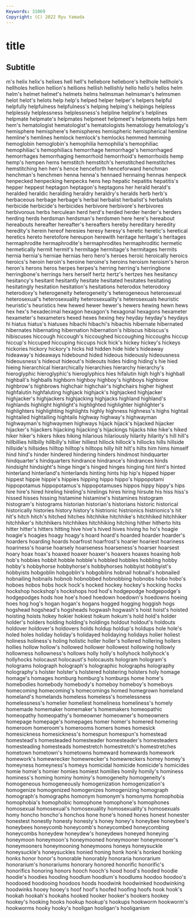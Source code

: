 ```yaml
---
Keywords: 31069
Copyright: (C) 2022 Ryu Yamada
---
```



# title

## Subtitle
m's helix helix's helixes hell hell's hellebore hellebore's hellhole
hellhole's hellholes hellion hellion's hellions hellish hellishly hello hello's hellos
helm helm's helmet helmet's helmets helms helmsman helmsman's helmsmen helot
helot's helots help help's helped helper helper's helpers helpful helpfully
helpfulness helpfulness's helping helping's helpings helpless helplessly helplessness helplessness's helpline
helpline's helplines helpmate helpmate's helpmates helpmeet helpmeet's helpmeets helps hem
hem's hematologist hematologist's hematologists hematology hematology's hemisphere hemisphere's hemispheres hemispheric
hemispherical hemline hemline's hemlines hemlock hemlock's hemlocks hemmed hemming hemoglobin
hemoglobin's hemophilia hemophilia's hemophiliac hemophiliac's hemophiliacs hemorrhage hemorrhage's hemorrhaged hemorrhages
hemorrhaging hemorrhoid hemorrhoid's hemorrhoids hemp hemp's hempen hems hemstitch hemstitch's
hemstitched hemstitches hemstitching hen hen's hence henceforth henceforward henchman henchman's
henchmen henna henna's hennaed hennaing hennas henpeck henpecked henpecking henpecks
hens hep hepatic hepatitis hepatitis's hepper heppest heptagon heptagon's heptagons
her herald herald's heralded heraldic heralding heraldry heraldry's heralds herb
herb's herbaceous herbage herbage's herbal herbalist herbalist's herbalists herbicide herbicide's
herbicides herbivore herbivore's herbivores herbivorous herbs herculean herd herd's herded
herder herder's herders herding herds herdsman herdsman's herdsmen here here's
hereabout hereabouts hereafter hereafter's hereafters hereby hereditary heredity heredity's herein
hereof heresies heresy heresy's heretic heretic's heretical heretics hereto heretofore
hereupon herewith heritage heritage's heritages hermaphrodite hermaphrodite's hermaphrodites hermaphroditic hermetic
hermetically hermit hermit's hermitage hermitage's hermitages hermits hernia hernia's herniae
hernias hero hero's heroes heroic heroically heroics heroics's heroin heroin's
heroine heroine's heroins heroism heroism's heron heron's herons heros herpes
herpes's herring herring's herringbone herringbone's herrings hers herself hertz hertz's
hertzes hes hesitancy hesitancy's hesitant hesitantly hesitate hesitated hesitates hesitating
hesitatingly hesitation hesitation's hesitations heterodox heterodoxy heterodoxy's heterogeneity heterogeneity's heterogeneous
heterosexual heterosexual's heterosexuality heterosexuality's heterosexuals heuristic heuristic's heuristics hew hewed
hewer hewer's hewers hewing hewn hews hex hex's hexadecimal hexagon
hexagon's hexagonal hexagons hexameter hexameter's hexameters hexed hexes hexing hey
heyday heyday's heydays hi hiatus hiatus's hiatuses hibachi hibachi's hibachis
hibernate hibernated hibernates hibernating hibernation hibernation's hibiscus hibiscus's hibiscuses hiccough
hiccough's hiccoughed hiccoughing hiccoughs hiccup hiccup's hiccuped hiccuping hiccups hick
hick's hickey hickey's hickeys hickories hickory hickory's hicks hid hidden
hide hide's hideaway hideaway's hideaways hidebound hided hideous hideously hideousness
hideousness's hideout hideout's hideouts hides hiding hiding's hie hied hieing
hierarchical hierarchically hierarchies hierarchy hierarchy's hieroglyphic hieroglyphic's hieroglyphics hies hifalutin
high high's highball highball's highballs highborn highboy highboy's highboys highbrow
highbrow's highbrows highchair highchair's highchairs higher highest highfalutin highfaluting highjack
highjack's highjacked highjacker highjacker's highjackers highjacking highjacks highland highland's highlands
highlight highlight's highlighted highlighter highlighter's highlighters highlighting highlights highly highness
highness's highs hightail hightailed hightailing hightails highway highway's highwayman highwayman's
highwaymen highways hijack hijack's hijacked hijacker hijacker's hijackers hijacking hijacking's
hijackings hijacks hike hike's hiked hiker hiker's hikers hikes hiking
hilarious hilariously hilarity hilarity's hill hill's hillbillies hillbilly hillbilly's hillier
hilliest hillock hillock's hillocks hills hillside hillside's hillsides hilltop hilltop's
hilltops hilly hilt hilt's hilts him hims himself hind hind's
hinder hindered hindering hinders hindmost hindquarter hindquarter's hindquarters hindrance hindrance's
hindrances hinds hindsight hindsight's hinge hinge's hinged hinges hinging hint
hint's hinted hinterland hinterland's hinterlands hinting hints hip hip's hipped
hipper hippest hippie hippie's hippies hipping hippo hippo's hippopotami hippopotamus
hippopotamus's hippopotamuses hippos hippy hippy's hips hire hire's hired hireling
hireling's hirelings hires hiring hirsute his hiss hiss's hissed hisses
hissing histamine histamine's histamines histogram histogram's histograms historian historian's historians
historic historical historically histories history history's histrionic histrionics histrionics's hit
hit's hitch hitch's hitched hitches hitchhike hitchhike's hitchhiked hitchhiker hitchhiker's
hitchhikers hitchhikes hitchhiking hitching hither hitherto hits hitter hitter's hitters
hitting hive hive's hived hives hiving ho ho's hoagie hoagie's
hoagies hoagy hoagy's hoard hoard's hoarded hoarder hoarder's hoarders hoarding
hoards hoarfrost hoarfrost's hoarier hoariest hoariness hoariness's hoarse hoarsely hoarseness
hoarseness's hoarser hoarsest hoary hoax hoax's hoaxed hoaxer hoaxer's hoaxers
hoaxes hoaxing hob hob's hobbies hobbit hobble hobble's hobbled hobbles
hobbling hobby hobby's hobbyhorse hobbyhorse's hobbyhorses hobbyist hobbyist's hobbyists hobgoblin
hobgoblin's hobgoblins hobnail hobnail's hobnailed hobnailing hobnails hobnob hobnobbed hobnobbing
hobnobs hobo hobo's hoboes hobos hobs hock hock's hocked hockey
hockey's hocking hocks hockshop hockshop's hockshops hod hod's hodgepodge hodgepodge's
hodgepodges hods hoe hoe's hoed hoedown hoedown's hoedowns hoeing hoes
hog hog's hogan hogan's hogans hogged hogging hoggish hogs hogshead
hogshead's hogsheads hogwash hogwash's hoist hoist's hoisted hoisting hoists hokey
hokier hokiest hokum hokum's hold hold's holder holder's holders holding
holding's holdings holdout holdout's holdouts holdover holdover's holdovers holds holdup
holdup's holdups hole hole's holed holes holiday holiday's holidayed holidaying
holidays holier holiest holiness holiness's holing holistic holler holler's hollered
hollering hollers hollies hollow hollow's hollowed hollower hollowest hollowing hollowly
hollowness hollowness's hollows holly holly's hollyhock hollyhock's hollyhocks holocaust holocaust's
holocausts hologram hologram's holograms holograph holograph's holographic holographs holography holography's
holster holster's holstered holstering holsters holy homage homage's homages homburg
homburg's homburgs home home's homebodies homebody homebody's homeboy homeboy's homeboys
homecoming homecoming's homecomings homed homegrown homeland homeland's homelands homeless homeless's
homelessness homelessness's homelier homeliest homeliness homeliness's homely homemade homemaker homemaker's
homemakers homeopathic homeopathy homeopathy's homeowner homeowner's homeowners homepage homepage's homepages
homer homer's homered homering homeroom homeroom's homerooms homers homes homesick
homesickness homesickness's homespun homespun's homestead homestead's homesteaded homesteader homesteader's homesteaders
homesteading homesteads homestretch homestretch's homestretches hometown hometown's hometowns homeward homewards
homework homework's homewrecker homewrecker's homewreckers homey homey's homeyness homeyness's homeys
homicidal homicide homicide's homicides homie homie's homier homies homiest homilies
homily homily's hominess hominess's homing hominy hominy's homogeneity homogeneity's homogeneous
homogeneously homogenization homogenization's homogenize homogenized homogenizes homogenizing homograph homograph's homographs
homonym homonym's homonyms homophobia homophobia's homophobic homophone homophone's homophones homosexual
homosexual's homosexuality homosexuality's homosexuals homy honcho honcho's honchos hone hone's
honed hones honest honester honestest honestly honesty honesty's honey honey's
honeybee honeybee's honeybees honeycomb honeycomb's honeycombed honeycombing honeycombs honeydew honeydew's
honeydews honeyed honeying honeymoon honeymoon's honeymooned honeymooner honeymooner's honeymooners honeymooning
honeymoons honeys honeysuckle honeysuckle's honeysuckles honied honing honk honk's honked
honking honks honor honor's honorable honorably honoraria honorarium honorarium's honorariums
honorary honored honorific honorific's honorifics honoring honors hooch hooch's hood
hood's hooded hoodie hoodie's hoodies hooding hoodlum hoodlum's hoodlums hoodoo
hoodoo's hoodooed hoodooing hoodoos hoods hoodwink hoodwinked hoodwinking hoodwinks hooey
hooey's hoof hoof's hoofed hoofing hoofs hook hook's hookah hookah's
hookahs hooked hooker hooker's hookers hookey hookey's hooking hooks hookup
hookup's hookups hookworm hookworm's hookworms hooky hooky's hooligan hooligan's hooliganism
